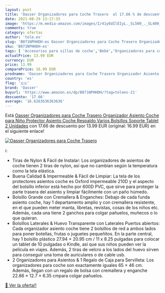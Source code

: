 ```yaml
---
layout: post
title: 'Oasser Organizadores para Coche Trasero  al 17.66 % de descuento'
date: 2021-08-29 13:17:33
image: 'https://m.media-amazon.com/images/I/41y6UIlEIyL._SL500_._SL400_.jpg'
comments: true
category: ofertas
author: 'tole.es'
slug: 'B071NPHHDH-es Oasser Organizadores para Coche Trasero Organizador...'
sku: 'B071NPHHDH-es'
tags: [ 'Accesorios para sillas de coche','Bebé','Organizadores para coche','Sillas de coche y accesorios','oasser','tablet', ]
actualPrice: 13.99 EUR
currency: EUR
price: 13.99
comparePrice: 16.99 EUR
prodname: 'Oasser Organizadores para Coche Trasero Organizador Asiento Coche para Niño Protector Asiento Coche Respaldo Varios Bolsillos Soporte Tablet 2 Unidades'
country: 'es'
flag: '🇪🇸'
brand: 'Oasser'
buyurl: 'https://www.amazon.es/dp/B071NPHHDH/?tag=tolees-21'
descuento: '17.66'
average: '16.6263636363636'
---
```


Está [Oasser Organizadores para Coche Trasero Organizador Asiento Coche para Niño Protector Asiento Coche Respaldo Varios Bolsillos Soporte Tablet 2 Unidades](https://www.amazon.es/dp/B071NPHHDH/?tag=tolees-21) con 17.66 de descuento por 13.99 EUR (original: 16.99 EUR) en el siguiente enlace!

[![Oasser Organizadores para Coche Trasero ](https://m.media-amazon.com/images/I/41y6UIlEIyL._SL500_._SL400_.jpg)](https://www.amazon.es/dp/B071NPHHDH/?tag=tolees-21)

ℹ️:

- Tiras de Nylon & Fácil de Instalar: Los organizadores de asientos de coche tienen 2 tiras de nylon, así que no cambian según la temperatura como la tela elástica.
- Buena Calidad & Impermeable & Fácil de Limpiar: La tela de los protectores asientos coche es Oxford impermeable 210D y el aspecto del bolsillo inferior está hecho por 600D PVC, que sirve para proteger la parte trasera del asiento y limpiar fácilmente con un paño húmedo.
- Bolsillo Grande con Cremallera & Enganches: Debajo de cada funda asiento coche, hay 1 departamento amplio y con cremallera resistente, en el que pueden meter manta, libretas, revistas, cosas de los niños etc. Además, cada una tiene 2 ganchos para colgar pañuelos, muñecos o lo que quieran.
- Bolsillos Laterales & Huevo Transparente con Laterales Puertos abiertos: Cada organizador asiento coche tiene 2 bolsillos de red a ambos lados para poner botellas, frutas o juguetes pequeñitos. En la parte central, hay 1 bolsillo plástico 27.94 × 20.95 cm / 11 x 8.25 pulgadas para colocar un tablet de 10 pulgadas o Kindle, así que sus niños pueden ver la película en viajes. Además, 2 tiras de velcro a los lados del huevo sirven para conseguir una toma de auriculares o de cable usb.
- 2 Organizadores para Asientos & 1 Regalo de Caja para Servilleta: Los organizadores para coche son exactamente iguales 65 × 46 cm. Además, llegan con un regalo de bolsa con cremallera y enganche 22.86 × 12.7 × 6.35 cmpara colgar pañuelos.

[🛒 Ver la oferta!!](https://www.amazon.es/dp/B071NPHHDH/?tag=tolees-21)
